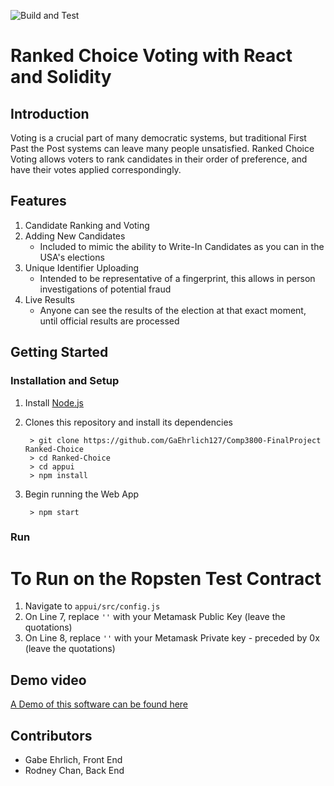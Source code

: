 ![Build and Test](https://github.com/drphamwit/SE-SampleGithubRepo/workflows/Build%20and%20Test/badge.svg)

# Ranked Choice Voting with React and Solidity

## Introduction

Voting is a crucial part of many democratic systems, but traditional First Past the Post systems can leave many people unsatisfied. Ranked Choice Voting allows voters to rank candidates in their order of preference, and have their votes applied correspondingly.

## Features
1. Candidate Ranking and Voting
2. Adding New Candidates
    * Included to mimic the ability to Write-In Candidates as you can in the USA's elections
3. Unique Identifier Uploading
    * Intended to be representative of a fingerprint, this allows in person investigations of potential fraud
4. Live Results
    * Anyone can see the results of the election at that exact moment, until official results are processed

## Getting Started
### Installation and Setup
1. Install [Node.js](https://nodejs.org/)
2. Clones this repository and install its dependencies

		> git clone https://github.com/GaEhrlich127/Comp3800-FinalProject Ranked-Choice
		> cd Ranked-Choice
        > cd appui
		> npm install

3. Begin running the Web App

        > npm start

### Run
# To Run on the Ropsten Test Contract
1. Navigate to `appui/src/config.js`
2. On Line 7, replace `''` with your Metamask Public Key (leave the quotations)
3. On Line 8, replace `''` with your Metamask Private key - preceded by 0x (leave the quotations)

## Demo video

[A Demo of this software can be found here](https://youtu.be/iRGckt0cCNg)


## Contributors

* Gabe Ehrlich, Front End
* Rodney Chan, Back End
